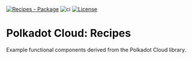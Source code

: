 [![Recipes - Package](https://img.shields.io/badge/Core&nbsp;React-Package-E6007A?logo=polkadot =E6007A)](https://github.com/polkadot-cloud/library) ![ci](https://github.com/polkadot-cloud/library/actions/workflows/main.yml/badge.svg) [![License](https://img.shields.io/badge/License-GPL_3.0_only-blue.svg)](https://opensource.org/license/gpl-3-0/)

# Polkadot Cloud: Recipes

Example functional components derived from the Polkadot Cloud library.

